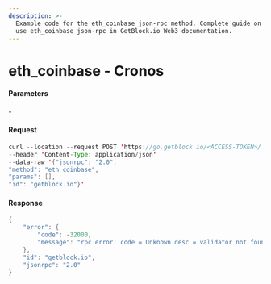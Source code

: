 ```yaml
---
description: >-
  Example code for the eth_coinbase json-rpc method. Сomplete guide on how to
  use eth_coinbase json-rpc in GetBlock.io Web3 documentation.
---
```


# eth\_coinbase - Cronos

#### Parameters

\-

#### Request

```java
curl --location --request POST 'https://go.getblock.io/<ACCESS-TOKEN>/' 
--header 'Content-Type: application/json' 
--data-raw '{"jsonrpc": "2.0",
"method": "eth_coinbase",
"params": [],
"id": "getblock.io"}'
```

#### Response

```java
{
    "error": {
        "code": -32000,
        "message": "rpc error: code = Unknown desc = validator not found for crcvalcons1vvk5s0mvdtd6r84pd6jxuchk8ry34qhd2lyzk2"
    },
    "id": "getblock.io",
    "jsonrpc": "2.0"
}
```
